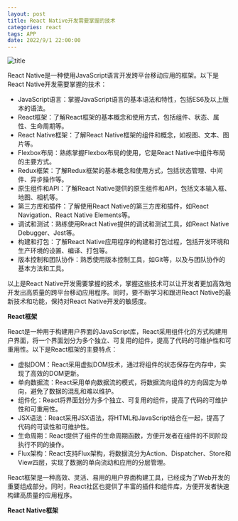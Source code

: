 ```yaml
---
layout: post
title: React Native开发需要掌握的技术
categories: react 
tags: APP
date: 2022/9/1 22:00:00
---
```


![title](https://image.sideproject.cn/titlex/titlex_243.jpg)

React Native是一种使用JavaScript语言开发跨平台移动应用的框架。以下是React Native开发需要掌握的技术：

- JavaScript语言：掌握JavaScript语言的基本语法和特性，包括ES6及以上版本的语法。
- React框架：了解React框架的基本概念和使用方式，包括组件、状态、属性、生命周期等。
- React Native框架：了解React Native框架的组件和概念，如视图、文本、图片等。
- Flexbox布局：熟练掌握Flexbox布局的使用，它是React Native中组件布局的主要方式。
- Redux框架：了解Redux框架的基本概念和使用方式，包括状态管理、中间件、异步操作等。
- 原生组件和API：了解React Native提供的原生组件和API，包括文本输入框、地图、相机等。
- 第三方库和插件：了解使用React Native的第三方库和插件，如React Navigation、React Native Elements等。
- 调试和测试：熟练使用React Native提供的调试和测试工具，如React Native Debugger、Jest等。
- 构建和打包：了解React Native应用程序的构建和打包过程，包括开发环境和生产环境的设置、编译、打包等。
- 版本控制和团队协作：熟悉使用版本控制工具，如Git等，以及与团队协作的基本方法和工具。

以上是React Native开发需要掌握的技术，掌握这些技术可以让开发者更加高效地开发出高质量的跨平台移动应用程序。同时，要不断学习和跟进React Native的最新技术和功能，保持对React Native开发的敏感度。

<!--more-->

**React框架**

React是一种用于构建用户界面的JavaScript库，React采用组件化的方式构建用户界面，将一个界面划分为多个独立、可复用的组件，提高了代码的可维护性和可重用性。以下是React框架的主要特点：

- 虚拟DOM：React采用虚拟DOM技术，通过将组件的状态保存在内存中，实现了高效的DOM更新。
- 单向数据流：React采用单向数据流的模式，将数据流向组件的方向固定为单向，避免了数据的混乱和难以维护。
- 组件化：React将界面划分为多个独立、可复用的组件，提高了代码的可维护性和可重用性。
- JSX语法：React采用JSX语法，将HTML和JavaScript结合在一起，提高了代码的可读性和可维护性。
- 生命周期：React提供了组件的生命周期函数，方便开发者在组件的不同阶段执行不同的操作。
- Flux架构：React支持Flux架构，将数据流分为Action、Dispatcher、Store和View四层，实现了数据的单向流动和应用的分层管理。

React框架是一种高效、灵活、易用的用户界面构建工具，已经成为了Web开发的重要组成部分。同时，React社区也提供了丰富的插件和组件库，方便开发者快速构建高质量的应用程序。

**React Native框架**